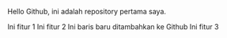 Hello Github, ini adalah repository pertama saya.

Ini fitur 1
Ini fitur 2
Ini baris baru ditambahkan ke Github
Ini fitur 3